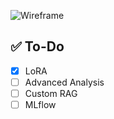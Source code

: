 ![Wireframe](https://raw.githubusercontent.com/Desire32/lora-ml-transfomers/main/cache/wireframe.png)

## ✅ To-Do

- [x] LoRA
- [ ] Advanced Analysis
- [ ] Custom RAG
- [ ] MLflow
